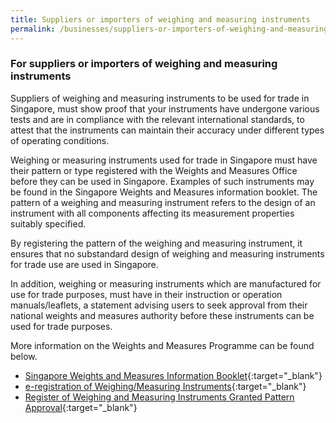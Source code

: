 ```yaml
---
title: Suppliers or importers of weighing and measuring instruments
permalink: /businesses/suppliers-or-importers-of-weighing-and-measuring-instruments/
---
```

### For suppliers or importers of weighing and measuring instruments 

Suppliers of weighing and measuring instruments to be used for trade in Singapore, must show proof that your instruments have undergone various tests and are in compliance with the relevant international standards, to attest that the instruments can maintain their accuracy under different types of operating conditions. 

Weighing or measuring instruments used for trade in Singapore must have their pattern or type registered with the Weights and Measures Office before they can be used in Singapore. Examples of such instruments may be found in the Singapore Weights and Measures information booklet. The pattern of a weighing and measuring instrument refers to the design of an instrument with all components affecting its measurement properties suitably specified.

By registering the pattern of the weighing and measuring instrument, it ensures that no substandard design of weighing and measuring instruments for trade use are used in Singapore.

In addition, weighing or measuring instruments which are manufactured for use for trade purposes, must have in their instruction or operation manuals/leaflets, a statement advising users to  seek  approval  from  their  national  weights  and  measures  authority  before  these instruments can be used for trade purposes.

More information on the Weights and Measures Programme can be found below.

* [Singapore Weights and Measures Information Booklet](/files/businesses/wmo_info_booklet.pdf){:target="_blank"}
* [e-registration of Weighing/Measuring Instruments](https://www.go.gov.sg/pattern-registration){:target="_blank"}
* [Register of Weighing and Measuring Instruments Granted Pattern Approval](https://www.cpsaplus.gov.sg/Homepage/RegistryOfRegisteredSuppliersAndPatternApproval){:target="_blank"}